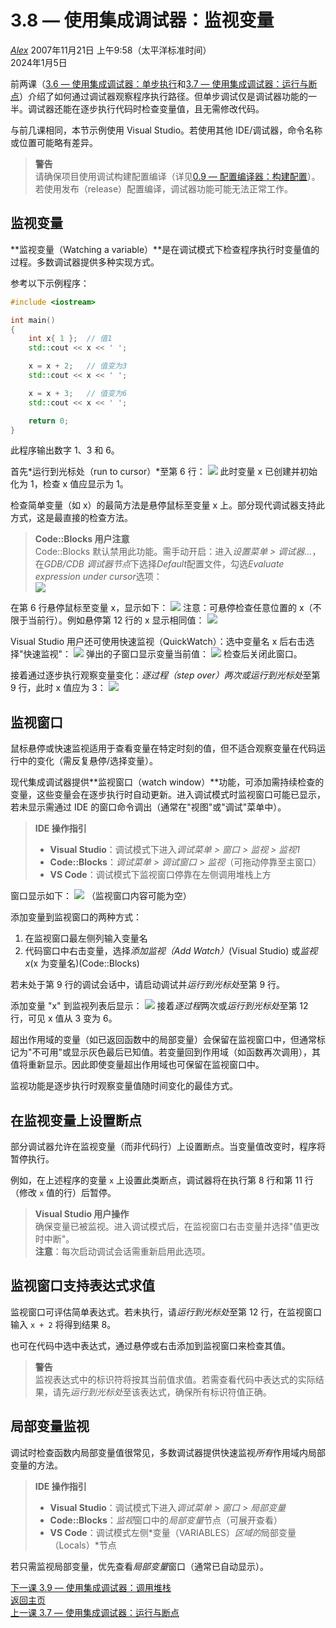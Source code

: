 3.8 — 使用集成调试器：监视变量
=======================================================

[*Alex*](https://www.learncpp.com/author/Alex/ "查看 Alex 的所有文章")
2007年11月21日 上午9:58（太平洋标准时间）  
2024年1月5日

前两课（[3.6 — 使用集成调试器：单步执行](Chapter-3/lesson3.6-using-an-integrated-debugger-stepping.md)和[3.7 — 使用集成调试器：运行与断点](Chapter-3/lesson3.7-using-an-integrated-debugger-running-and-breakpoints.md)）介绍了如何通过调试器观察程序执行路径。但单步调试仅是调试器功能的一半。调试器还能在逐步执行代码时检查变量值，且无需修改代码。

与前几课相同，本节示例使用 Visual Studio。若使用其他 IDE/调试器，命令名称或位置可能略有差异。

> **警告**  
> 请确保项目使用调试构建配置编译（详见[0.9 — 配置编译器：构建配置](Chapter-0/lesson0.9-configuring-your-compiler-build-configurations.md)）。若使用发布（release）配置编译，调试器功能可能无法正常工作。

监视变量
----------------

**监视变量（Watching a variable）**是在调试模式下检查程序执行时变量值的过程。多数调试器提供多种实现方式。

参考以下示例程序：
```cpp
#include <iostream>

int main()
{
	int x{ 1 };  // 值1
	std::cout << x << ' ';

	x = x + 2;   // 值变为3
	std::cout << x << ' ';

	x = x + 3;   // 值变为6
	std::cout << x << ' ';

	return 0;
}
```
此程序输出数字 1、3 和 6。

首先*运行到光标处（run to cursor）*至第 6 行：
![](https://www.learncpp.com/images/CppTutorial/Chapter3/VS-Watch1-min.png)
此时变量 x 已创建并初始化为 1，检查 x 值应显示为 1。

检查简单变量（如 x）的最简方法是悬停鼠标至变量 x 上。部分现代调试器支持此方式，这是最直接的检查方法。

> **Code::Blocks 用户注意**  
> Code::Blocks 默认禁用此功能。需手动开启：进入*设置菜单 > 调试器...*，在*GDB/CDB 调试器节点*下选择*Default*配置文件，勾选*Evaluate expression under cursor*选项：  
> ![](https://www.learncpp.com/images/CppTutorial/Chapter3/CB-EvaluateExpression-min.png)

在第 6 行悬停鼠标至变量 x，显示如下：
![](https://www.learncpp.com/images/CppTutorial/Chapter3/VS-Watch2-min.png)
注意：可悬停检查任意位置的 x（不限于当前行）。例如悬停第 12 行的 x 显示相同值：
![](https://www.learncpp.com/images/CppTutorial/Chapter3/VS-Watch3-min.png)

Visual Studio 用户还可使用快速监视（QuickWatch）：选中变量名 x 后右击选择"快速监视"：
![](https://www.learncpp.com/images/CppTutorial/Chapter3/VS-QuickWatch1-min.png)
弹出的子窗口显示变量当前值：
![](https://www.learncpp.com/images/CppTutorial/Chapter3/VS-QuickWatch2-min.png)
检查后关闭此窗口。

接着通过逐步执行观察变量变化：*逐过程（step over）*两次或*运行到光标处*至第 9 行，此时 x 值应为 3：
![](https://www.learncpp.com/images/CppTutorial/Chapter3/VS-Watch4-min.png)

监视窗口
----------------
鼠标悬停或快速监视适用于查看变量在特定时刻的值，但不适合观察变量在代码运行中的变化（需反复悬停/选择变量）。

现代集成调试器提供**监视窗口（watch window）**功能，可添加需持续检查的变量，这些变量会在逐步执行时自动更新。进入调试模式时监视窗口可能已显示，若未显示需通过 IDE 的窗口命令调出（通常在"视图"或"调试"菜单中）。

> **IDE 操作指引**  
> - **Visual Studio**：调试模式下进入*调试菜单 > 窗口 > 监视 > 监视1*  
> - **Code::Blocks**：*调试菜单 > 调试窗口 > 监视*（可拖动停靠至主窗口）  
> - **VS Code**：调试模式下监视窗口停靠在左侧调用堆栈上方

窗口显示如下：
![](https://www.learncpp.com/images/CppTutorial/Chapter3/VS-Watch5-min.png)
（监视窗口内容可能为空）

添加变量到监视窗口的两种方式：
1. 在监视窗口最左侧列输入变量名
2. 代码窗口中右击变量，选择*添加监视（Add Watch）*(Visual Studio) 或*监视 x*(x 为变量名)(Code::Blocks)

若未处于第 9 行的调试会话中，请启动调试并*运行到光标处*至第 9 行。

添加变量 "x" 到监视列表后显示：
![](https://www.learncpp.com/images/CppTutorial/Chapter3/VS-Watch6-min.png)
接着*逐过程*两次或*运行到光标处*至第 12 行，可见 x 值从 3 变为 6。

超出作用域的变量（如已返回函数中的局部变量）会保留在监视窗口中，但通常标记为"不可用"或显示灰色最后已知值。若变量回到作用域（如函数再次调用），其值将重新显示。因此即使变量超出作用域也可保留在监视窗口中。

监视功能是逐步执行时观察变量值随时间变化的最佳方式。

在监视变量上设置断点
----------------
部分调试器允许在监视变量（而非代码行）上设置断点。当变量值改变时，程序将暂停执行。

例如，在上述程序的变量 `x` 上设置此类断点，调试器将在执行第 8 行和第 11 行（修改 `x` 值的行）后暂停。

> **Visual Studio 用户操作**  
> 确保变量已被监视。进入调试模式后，在监视窗口右击变量并选择"值更改时中断"。  
> **注意**：每次启动调试会话需重新启用此选项。

监视窗口支持表达式求值
----------------
监视窗口可评估简单表达式。若未执行，请*运行到光标处*至第 12 行，在监视窗口输入 `x + 2` 将得到结果 8。

也可在代码中选中表达式，通过悬停或右击添加到监视窗口来检查其值。

> **警告**  
> 监视表达式中的标识符将按其当前值求值。若需查看代码中表达式的实际结果，请先*运行到光标处*至该表达式，确保所有标识符值正确。

局部变量监视
----------------
调试时检查函数内局部变量值很常见，多数调试器提供快速监视*所有*作用域内局部变量的方法。

> **IDE 操作指引**  
> - **Visual Studio**：调试模式下进入*调试菜单 > 窗口 > 局部变量*  
> - **Code::Blocks**：*监视*窗口中的*局部变量*节点（可展开查看）  
> - **VS Code**：调试模式左侧*变量（VARIABLES）*区域的*局部变量（Locals）*节点

若只需监视局部变量，优先查看*局部变量*窗口（通常已自动显示）。

[下一课 3.9 — 使用集成调试器：调用堆栈](Chapter-3/lesson3.9-using-an-integrated-debugger-the-call-stack.md)  
[返回主页](/)    
[上一课 3.7 — 使用集成调试器：运行与断点](Chapter-3/lesson3.7-using-an-integrated-debugger-running-and-breakpoints.md)